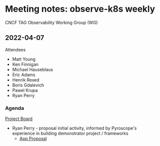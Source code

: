 # Meeting notes: observe-k8s weekly

CNCF TAG Observability Working Group (WG)

## 2022-04-07

Attendees

* Matt Young
* Ken Finnigan
* Michael Hauseblaus
* Eric Adams
* Henrik Rexed
* Boris Gdalevich
* Pawel Krupa
* Ryan Perry

### Agenda

[Project Board](https://github.com/orgs/observe-k8s/projects/1/views/1)

* Ryan Perry - proposal initial activity, informed by Pyroscope's experience in building demonstrator project / frameworks
  * [App Proposal](https://docs.google.com/document/d/1oM5-jmW_bD_q5BSpCfsNBRh9VUIx-oUe9FnWdQ2uFpA/edit?usp=sharing)
